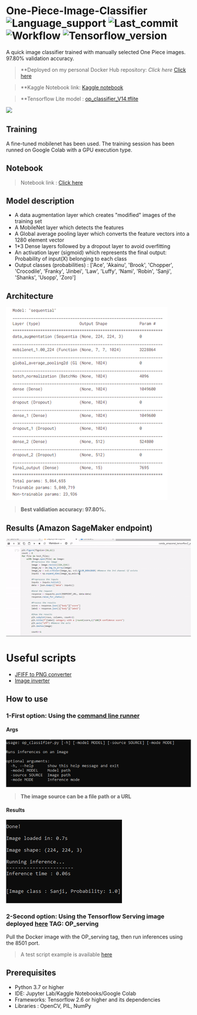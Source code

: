 # One-Piece-Image-Classifier ![Language_support](https://img.shields.io/pypi/pyversions/Tensorflow) ![Last_commit](https://img.shields.io/github/last-commit/JustSecret123/Human-pose-estimation) ![Workflow](https://img.shields.io/github/workflow/status/JustSecret123/Human-pose-estimation/Pylint/main) ![Tensorflow_version](https://img.shields.io/badge/Tensorflow%20version-2.6.2-orange)

A quick image classifier trained with manually selected One Piece images. 97.80% validation accuracy.

> **Deployed on my personal Docker Hub repository: *Click here* [Click here](https://hub.docker.com/repository/docker/ibrahimserouis/my-tensorflow-models)

> **Kaggle Notebook link:  [Kaggle notebook](https://www.kaggle.com/ibrahimserouis99/one-piece-image-classifier-notebook)

> **Tensorflow Lite model : [op_classifier_V14.tflite](https://drive.google.com/file/d/1-xTYqv10IQmV0FS3ftYH6LeTbE86dlkT/view?usp=sharing)

<a href="https://www.linkedin.com/in/ibrahim-serouis-b05378181/">
  <img src="https://img.shields.io/badge/LinkedIn-Ibrahim%20Serouis-blue?link=http://left&link=http://right)"/>
</a>


## Training 

A fine-tuned mobilenet has been used. The training session has been runned on Google Colab with a GPU execution type. 

## Notebook 

> Notebook link : [Click here](one-piece-image-classifier-notebook.ipynb)

## Model description

- A data augmentation layer which creates "modified" images of the training set
- A MobileNet layer which detects the features
- A Global average pooling layer which converts the feature vectors into a 1280 element vector
- 1*3 Dense layers followed by a dropout layer to avoid overfitting
- An activation layer (sigmoid) which represents the final output: Probability of input(X) belonging to each class
- Output classes (probabilities) : ['Ace', 'Akainu', 'Brook', 'Chopper', 'Crocodile', 'Franky', 'Jinbei', 'Law', 'Luffy', 'Nami', 'Robin', 'Sanji', 'Shanks', 'Usopp', 'Zoro']

## Architecture

![Model architecture](Screenshots/Model_summary_new.PNG)
> **Best valdiation accuracy: 97.80%.**

## Results (Amazon SageMaker endpoint)

![Results](Screenshots/One%20Piece%20image%20classifier.gif)

# Useful scripts 
- [JFIFF to PNG converter](/Scripts/convert_jfif_to_png.py)
- [Image inverter](Scripts/invert_images.py)

## How to use 

### 1-First option: Using the [command line runner](Scripts/op_classifier.py)

#### Args 

![Args](Screenshots/command_line_args.PNG)

> **The image source can be a file path or a URL**

#### Results 
![Results](Screenshots/command_line_results.PNG)

### 2-Second option: Using the Tensorflow Serving image deployed [here](https://hub.docker.com/repository/docker/ibrahimserouis/my-tensorflow-models) **TAG: OP_serving**

Pull the Docker image with the OP_serving tag, then run inferences using the 8501 port. 

> A test script example is available [here](/Scripts/Prediction_OP_Model_Test.py)


## Prerequisites

- Python 3.7 or higher 
- IDE: Jupyter Lab/Kaggle Notebooks/Google Colab 
- Frameworks: Tensorflow 2.6 or higher and its dependencies
- Libraries : OpenCV, PIL, NumPy
